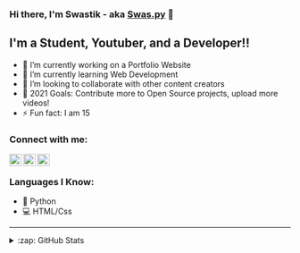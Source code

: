 ### Hi there, I'm Swastik - aka [Swas.py][website] 👋


## I'm a Student, Youtuber, and a Developer!!

- 🔭 I’m currently working on a Portfolio Website
- 🌱 I’m currently learning Web Development 
- 👯 I’m looking to collaborate with other content creators
- 🥅 2021 Goals: Contribute more to Open Source projects, upload more videos!
- ⚡ Fun fact: I am 15 

### Connect with me:

[<img align="left" alt="Discord" width="22px" src="https://www.freepnglogos.com/uploads/discord-logo-png/discord-logo-logodownload-download-logotipos-1.png" />][discord]
[<img align="left" alt="cws | YouTube" width="22px" src="https://cdn.jsdelivr.net/npm/simple-icons@v3/icons/youtube.svg" />][youtube]
[<img align="left" alt="cws | Twitter" width="22px" src="https://cdn.jsdelivr.net/npm/simple-icons@v3/icons/twitter.svg" />][twitter]


<br />

### Languages I Know:
- 🐍 Python
- 💻 HTML/Css

---

<details>
  <summary>:zap: GitHub Stats</summary>

  <img align="left" alt="CodeWithSwastik's GitHub Stats" src="https://github-readme-stats.codestackr.vercel.app/api?username=codewithswastik&show_icons=true&hide_border=true" />

</details>

[website]: https://thecodingacademy.xyz
[twitter]: https://twitter.com/codewithswastik
[youtube]: https://youtube.com/codewithswastik
[discord]: https://discord.gg/TXF3hBj
